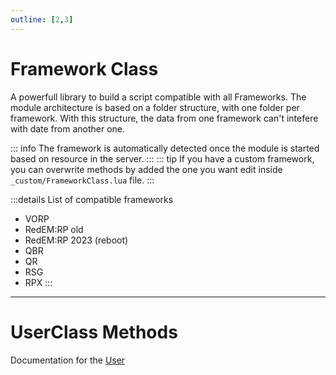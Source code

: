 ```yaml
---
outline: [2,3]
---
```

# Framework Class

A powerfull library to build a script compatible with all Frameworks. The module architecture is based on a folder structure, with one folder per framework.
With this structure, the data from one framework can't intefere with date from another one. 

::: info
The framework is automatically detected once the module is started based on resource in the server.
:::
::: tip
If you have a custom framework, you can overwrite methods by added the one you want edit inside `_custom/FrameworkClass.lua` file.
:::

:::details List of compatible frameworks
* VORP
* RedEM:RP old
* RedEM:RP 2023 (reboot)
* QBR
* QR
* RSG
* RPX
:::

<!--@include: ./autodoc/convars/autodoc_shared_convars.md-->

<!--@include: ./autodoc/autodoc_framework_bridge_functions.md#group_3-->



---



# UserClass Methods
Documentation for the [User](./user.md) 



